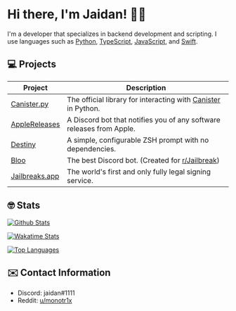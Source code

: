 # Hi there, I'm Jaidan! 👋🏼
I'm a developer that specializes in backend development and scripting. I use languages such as [Python](https://python.org), [TypeScript](https://typescriptlang.org), [JavaScript](https://javascript.com), and [Swift](https://swift.org).

## 💻 Projects
| Project                                                    | Description                                                                    |
|------------------------------------------------------------|--------------------------------------------------------------------------------|
| [Canister.py](https://github.com/cnstr/canister.py) | The official library for interacting with [Canister](https://canister.me) in Python. |
| [AppleReleases](https://github.com/m1stadev/AppleReleases) | A Discord bot that notifies you of any software releases from Apple. |
| [Destiny](https://github.com/ja1dan/Destiny) | A simple, configurable ZSH prompt with no dependencies. |
| [Bloo](https://github.com/DiscordGIR/Bloo) | The best Discord bot. (Created for [r/Jailbreak](https://discord.gg/jb)) |
| [Jailbreaks.app](https://jailbreaks.app) | The world's first and only fully legal signing service. |

## 🤓 Stats
[![Github Stats](https://github-readme-stats.vercel.app/api?username=ja1dan&show_icons=true&count_private=true&theme=dark)](https://github.com/ja1dan)

[![Wakatime Stats](https://github-readme-stats.vercel.app/api/wakatime?username=ja1dan&theme=dark)](https://github.com/ja1dan)

[![Top Languages](https://github-readme-stats.vercel.app/api/top-langs/?username=ja1dan&layout=compact&langs_count=6&theme=dark)](https://github.com/ja1dan)

## ✉️ Contact Information
* Discord: jaidan#1111
* Reddit: [u/monotr1x](https://reddit.com/u/monotr1x)
